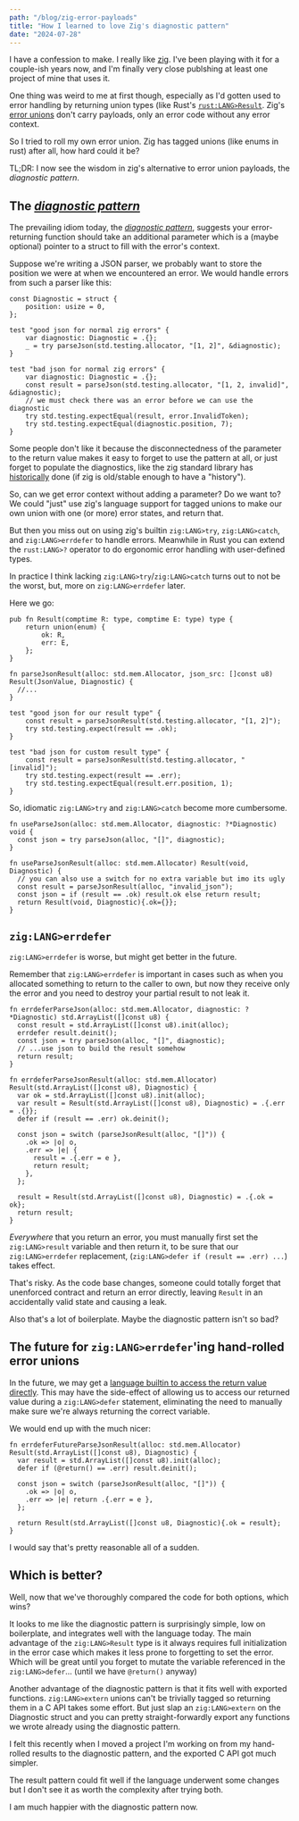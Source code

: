 ```yaml
---
path: "/blog/zig-error-payloads"
title: "How I learned to love Zig's diagnostic pattern"
date: "2024-07-28"
---
```


I have a confession to make. I really like [zig](https://ziglang.com).
I've been playing with it for a couple-ish years now, and I'm finally very close
publshing at least one project of mine that uses it.

One thing was weird to me at first though,
especially as I'd gotten used to error handling by returning union types
(like Rust's [`rust:LANG>Result`](https://doc.rust-lang.org/std/result/).
Zig's [error unions](https://ziglang.org/documentation/master/#Error-Union-Type) don't carry
payloads, only an error code without any error context.

So I tried to roll my own error union. Zig has tagged unions (like enums in rust)
after all, how hard could it be?

TL;DR: I now see the wisdom in zig's alternative to error union payloads, the *diagnostic pattern*.

## The [*diagnostic pattern*](https://github.com/ziglang/zig/issues/2647#issuecomment-589829306)

The prevailing idiom today, the [*diagnostic pattern*](https://github.com/ziglang/zig/issues/2647#issuecomment-589829306),
suggests your error-returning function should take an additional parameter which is a
(maybe optional) pointer to a struct to fill with the error's context.

Suppose we're writing a JSON parser, we probably want to store the position we were at when
we encountered an error. We would handle errors from such a parser like this:


```zig
const Diagnostic = struct {
    position: usize = 0,
};

test "good json for normal zig errors" {
    var diagnostic: Diagnostic = .{};
    _ = try parseJson(std.testing.allocator, "[1, 2]", &diagnostic);
}

test "bad json for normal zig errors" {
    var diagnostic: Diagnostic = .{};
    const result = parseJson(std.testing.allocator, "[1, 2, invalid]", &diagnostic);
    // we must check there was an error before we can use the diagnostic
    try std.testing.expectEqual(result, error.InvalidToken);
    try std.testing.expectEqual(diagnostic.position, 7);
}
```

Some people don't like it because the disconnectedness of the parameter to the
return value makes it easy to forget to use the pattern at all, or just forget to populate
the diagnostics, like the zig standard library has
[historically](https://github.com/ziglang/zig/issues/2647#issuecomment-1308214275) done
(if zig is old/stable enough to have a "history").

So, can we get error context without adding a parameter? Do we want to?
We could "just" use zig's language support for tagged unions to
make our own union with one (or more) error states, and return that.

But then you miss out on using zig's builtin `zig:LANG>try`,
`zig:LANG>catch`, and `zig:LANG>errdefer` to handle errors.
Meanwhile in Rust you can extend the `rust:LANG>?` operator to do ergonomic
error handling with user-defined types.

In practice I think lacking `zig:LANG>try`/`zig:LANG>catch` turns out to not be the worst,
but, more on `zig:LANG>errdefer` later.

Here we go:

```zig
pub fn Result(comptime R: type, comptime E: type) type {
    return union(enum) {
        ok: R,
        err: E,
    };
}

fn parseJsonResult(alloc: std.mem.Allocator, json_src: []const u8) Result(JsonValue, Diagnostic) {
  //...
}

test "good json for our result type" {
    const result = parseJsonResult(std.testing.allocator, "[1, 2]");
    try std.testing.expect(result == .ok);
}

test "bad json for custom result type" {
    const result = parseJsonResult(std.testing.allocator, "[invalid]");
    try std.testing.expect(result == .err);
    try std.testing.expectEqual(result.err.position, 1);
}
```

So, idiomatic `zig:LANG>try` and `zig:LANG>catch` become more cumbersome.

```zig
fn useParseJson(alloc: std.mem.Allocator, diagnostic: ?*Diagnostic) void {
  const json = try parseJson(alloc, "[]", diagnostic);
}

fn useParseJsonResult(alloc: std.mem.Allocator) Result(void, Diagnostic) {
  // you can also use a switch for no extra variable but imo its ugly
  const result = parseJsonResult(alloc, "invalid_json");
  const json = if (result == .ok) result.ok else return result;
  return Result(void, Diagnostic){.ok={}};
}
```

## `zig:LANG>errdefer`

`zig:LANG>errdefer` is worse, but might get better in the future.

Remember that `zig:LANG>errdefer` is important in cases such as when you
allocated something to return to the caller to own, but now they
receive only the error and you need to destroy your partial result
to not leak it.

```zig
fn errdeferParseJson(alloc: std.mem.Allocator, diagnostic: ?*Diagnostic) std.ArrayList([]const u8) {
  const result = std.ArrayList([]const u8).init(alloc);
  errdefer result.deinit();
  const json = try parseJson(alloc, "[]", diagnostic);
  // ...use json to build the result somehow
  return result;
}

fn errdeferParseJsonResult(alloc: std.mem.Allocator) Result(std.ArrayList([]const u8), Diagnostic) {
  var ok = std.ArrayList([]const u8).init(alloc);
  var result = Result(std.ArrayList([]const u8), Diagnostic) = .{.err = .{}};
  defer if (result == .err) ok.deinit();

  const json = switch (parseJsonResult(alloc, "[]")) {
    .ok => |o| o,
    .err => |e| {
      result = .{.err = e },
      return result;
    },
  };

  result = Result(std.ArrayList([]const u8), Diagnostic) = .{.ok = ok};
  return result;
}
```

*Everywhere* that you return an error, you must manually first set the
`zig:LANG>result` variable and then return it, to be sure that
our `zig:LANG>errdefer` replacement, (`zig:LANG>defer if (result == .err) ...`)
takes effect.

That's risky. As the code base changes, someone could totally forget that
unenforced contract and return an error directly, leaving `Result`
in an accidentally valid state and causing a leak.

Also that's a lot of boilerplate. Maybe the diagnostic pattern isn't so bad?

## The future for `zig:LANG>errdefer`'ing hand-rolled error unions

In the future, we may get a [language builtin to access the return value directly](https://github.com/ziglang/zig/issues/2765).
This may have the side-effect of allowing us to access our returned value during a `zig:LANG>defer` statement, eliminating the need to manually make sure we're always returning the correct variable.

We would end up with the much nicer:

```zig
fn errdeferFutureParseJsonResult(alloc: std.mem.Allocator) Result(std.ArrayList([]const u8), Diagnostic) {
  var result = std.ArrayList([]const u8).init(alloc);
  defer if (@return() == .err) result.deinit();

  const json = switch (parseJsonResult(alloc, "[]")) {
    .ok => |o| o,
    .err => |e| return .{.err = e },
  };

  return Result(std.ArrayList([]const u8, Diagnostic){.ok = result};
}
```

I would say that's pretty reasonable all of a sudden.

## Which is better?

Well, now that we've thoroughly compared the code for both options, which wins?

It looks to me like the diagnostic pattern is surprisingly simple,
low on boilerplate, and integrates well with the language today.
The main advantage of the `zig:LANG>Result` type is it always requires full initialization in the
error case which makes it less prone to forgetting to set the error.
Which will be great until you forget to mutate the variable referenced in the `zig:LANG>defer`... (until we have `@return()` anyway)

Another advantage of the diagnostic pattern is that it
fits well with exported functions. `zig:LANG>extern` unions can't be trivially
tagged so returning them in a C API takes some effort.
But just slap an `zig:LANG>extern` on the Diagnostic struct and you
can pretty straight-forwardly export any functions we wrote already using the
diagnostic pattern.

I felt this recently when I moved a project I'm working on from
my hand-rolled results to the diagnostic pattern, and the exported C API got much simpler.

The result pattern could fit well if the language underwent some changes but
I don't see it as worth the complexity after trying both. 

I am much happier with the diagnostic pattern now.
